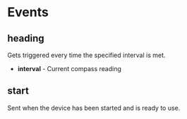# Events

## heading

Gets triggered every time the specified interval is met.

- **interval** - Current compass reading

## start

Sent when the device has been started and is ready to use.